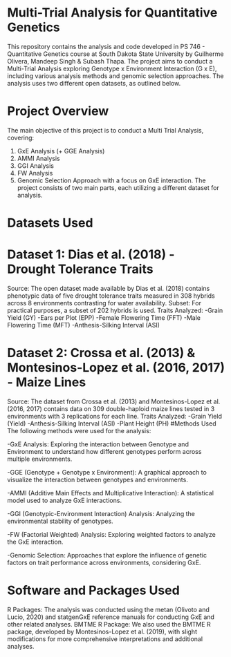 # Multi-Trial Analysis for Quantitative Genetics
This repository contains the analysis and code developed in PS 746 - Quantitative Genetics course at South Dakota State University by Guilherme Olivera, Mandeep Singh & Subash Thapa. The project aims to conduct a Multi-Trial Analysis exploring Genotype x Environment Interaction (G x E), including various analysis methods and genomic selection approaches. The analysis uses two different open datasets, as outlined below.

# Project Overview
The main objective of this project is to conduct a Multi Trial Analysis, covering:
1. GxE Analysis (+ GGE Analysis)
2. AMMI Analysis
3. GGI Analysis
4. FW Analysis
5. Genomic Selection Approach with a focus on GxE interaction.
The project consists of two main parts, each utilizing a different dataset for analysis.
# Datasets Used
# Dataset 1: Dias et al. (2018) - Drought Tolerance Traits
Source: The open dataset made available by Dias et al. (2018) contains phenotypic data of five drought tolerance traits measured in 308 hybrids across 8 environments contrasting for water availability.
Subset: For practical purposes, a subset of 202 hybrids is used.
Traits Analyzed:
-Grain Yield (GY)
-Ears per Plot (EPP)
-Female Flowering Time (FFT)
-Male Flowering Time (MFT)
-Anthesis-Silking Interval (ASI)
# Dataset 2: Crossa et al. (2013) & Montesinos-Lopez et al. (2016, 2017) - Maize Lines
Source: The dataset from Crossa et al. (2013) and Montesinos-Lopez et al. (2016, 2017) contains data on 309 double-haploid maize lines tested in 3 environments with 3 replications for each line.
Traits Analyzed:
-Grain Yield (Yield)
-Anthesis-Silking Interval (ASI)
-Plant Height (PH)
#Methods Used
The following methods were used for the analysis:

-GxE Analysis: Exploring the interaction between Genotype and Environment to understand how different genotypes perform across multiple environments.

-GGE (Genotype + Genotype x Environment): A graphical approach to visualize the interaction between genotypes and environments.

-AMMI (Additive Main Effects and Multiplicative Interaction): A statistical model used to analyze GxE interactions.

-GGI (Genotypic-Environment Interaction) Analysis: Analyzing the environmental stability of genotypes.

-FW (Factorial Weighted) Analysis: Exploring weighted factors to analyze the GxE interaction.

-Genomic Selection: Approaches that explore the influence of genetic factors on trait performance across environments, considering GxE.
# Software and Packages Used
R Packages: The analysis was conducted using the metan (Olivoto and Lucio, 2020) and statgenGxE reference manuals for conducting GxE and other related analyses.
BMTME R Package: We also used the BMTME R package, developed by Montesinos-Lopez et al. (2019), with slight modifications for more comprehensive interpretations and additional analyses.
